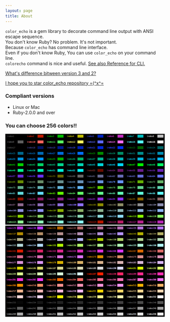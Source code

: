```yaml
---
layout: page
title: About
---
```

`color_echo` is a gem library to decorate command line output with ANSI escape sequence.  
You don't know Ruby? No problem. It's not important.  
Because `color_echo` has command line interface.  
Even if you don't know Ruby, You can use `color_echo` on your command line.  
`colorecho` command is nice and useful. [See also Reference for CLI.](ref_cli.html)

[What's difference bitween version 3 and 2?](diff.html)

[I hope you to star color_echo repository =(^x^=]({{site.url-github}})

### Compliant versions
* Linux or Mac
* Ruby-2.0.0 and over

### You can choose 256 colors!!
![screen shot](/images/colorindex01.png)
![screen shot](/images/colorindex02.png)
